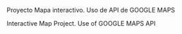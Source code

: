 Proyecto Mapa interactivo. Uso de API de GOOGLE MAPS

Interactive Map Project. Use of GOOGLE MAPS API

